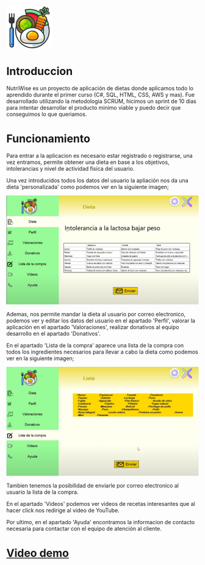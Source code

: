 ![Logo](fotos/logo.png)

# Introduccion

NutriWise es un proyecto de aplicación de dietas donde aplicamos todo lo aprendido durante el primer curso (C#, SQL, HTML, CSS, AWS y mas).
Fue desarrollado utilizando la metodologia SCRUM, hicimos un sprint de 10 dias para intentar desarrollar el producto minimo viable y puedo decir que conseguimos lo que queriamos.

# Funcionamiento

Para entrar a la aplicacion es necesario estar registrado o registrarse, una vez entramos, permite obtener una dieta en base a los objetivos, intolerancias y nivel de actividad fisica del usuario.

Una vez introducidos todos los datos del usuario la apliación nos da una dieta 'personalizada' como podemos ver en la siguiente imagen;

![app](fotos/app.png)

Ademas, nos permite mandar la dieta al usuario por correo electronico, podemos ver y editar los datos del usuario en el apartado 'Perfil', valorar la aplicación en el apartado 'Valoraciones', realizar donativos al equipo desarrollo en el apartado 'Donativos'.

En el apartado 'Lista de la compra' aparece una lista de la compra con todos los ingredientes necesarios para llevar a cabo la dieta como podemos ver en la siguiente imagen;

![listaCompra](fotos/listaCompra.png)

Tambien tenemos la posibilidad de enviarle por correo electronico al usuario la lista de la compra.

En el apartado 'Videos' podemos ver videos de recetas interesantes que al hacer click nos redirige al video de YouTube.

Por ultimo, en el apartado 'Ayuda' encontramos la informacion de contacto necesaria para contactar con el equipo de atención al cliente.

# [Video demo](https://www.youtube.com/watch?v=yssuI-YBxUQ&ab_channel=HugoEstell%C3%A9s)
